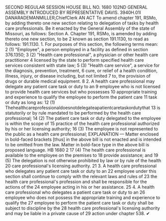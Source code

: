 SECOND REGULAR SESSION
HOUSE BILL NO. 1680
102ND GENERAL ASSEMBLY
INTRODUCED BY REPRESENTATIVE DAVIS.
3940H.01I DANARADEMANMILLER,ChiefClerk
AN ACT
To amend chapter 191, RSMo, by adding thereto one new section relating to delegation of
tasks by health care professionals.
Be it enacted by the General Assembly of the state of Missouri, as follows:
Section A. Chapter 191, RSMo, is amended by adding thereto one new section, to be
2 known as section 191.1130, to read as follows:
191.1130. 1. For purposes of this section, the following terms mean:
2 (1) "Employee", a person employed in a facility as defined in section 376.1350;
3 (2) "Health care professional", a physician or other health care practitioner
4 licensed by the state to perform specified health care services consistent with state law;
5 (3) "Health care service", a service for the diagnosis, prevention, treatment,
6 cure, or relief of a health condition, illness, injury, or disease including, but not limited
7 to, the provision of drugs or durable medical equipment.
8 2. A health care professional may delegate any patient care task or duty to an
9 employee who is not licensed to provide health care services but who possesses
10 appropriate training and experience to qualify the employee to perform the patient care
11 task or duty as long as:
12 (1) Thehealthcareprofessionaldoesnotdelegateapatientcaretaskordutythat
13 is statutorily or by rule mandated to be performed by the health care professional;
14 (2) The patient care task or duty delegated to the employee is within the scope of
15 practice of the health care professional authorized by his or her licensing authority;
16 (3) The employee is not represented to the public as a health care professional;
EXPLANATION — Matter enclosed in bold-faced brackets [thus] in the above bill is not enacted and is
intended to be omitted from the law. Matter in bold-face type in the above bill is proposed language.
HB 1680 2
17 (4) The health care professional is available to the employee on the premises to
18 provide assistance; and
19 (5) The delegation is not otherwise prohibited by law or by rule of the health
20 care professional's licensing authority.
21 3. A health care professional who delegates any patient care task or duty to an
22 employee under this section shall continue to comply with the relevant laws and rules of
23 the health care professional's profession and shall be responsible for the actions of the
24 employee acting in his or her assistance.
25 4. A health care professional who delegates a patient care task or duty to an
26 employee who does not possess the appropriate training and experience to qualify the
27 employee to perform the patient care task or duty shall be subject to discipline by the
28 health care professional's licensing authority and may be liable in a private cause of
29 action under chapter 538.
✔